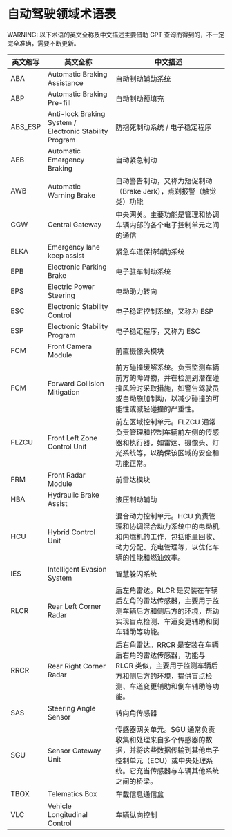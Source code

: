 # 自动驾驶领域术语表

WARNING: 以下术语的英文全称及中文描述主要借助 GPT 查询而得到的，不一定完全准确，需要不断更新。

| 英文缩写 | 英文全称 | 中文描述 |
| -- | -- | -- |
| ABA | Automatic Braking Assistance | 自动制动辅助系统 |
| ABP | Automatic Braking Pre-fill | 自动制动预填充 |
| ABS_ESP | Anti-lock Braking System / Electronic Stability Program | 防抱死制动系统 / 电子稳定程序 |
| AEB | Automatic Emergency Braking | 自动紧急制动 |
| AWB | Automatic Warning Brake | 自动警告制动，又称为短促制动（Brake Jerk），点刹报警（触觉类）功能 |
| CGW | Central Gateway | 中央网关。主要功能是管理和协调车辆内部的各个电子控制单元之间的通信 |
| ELKA | Emergency lane keep assist | 紧急车道保持辅助系统 |
| EPB | Electronic Parking Brake | 电子驻车制动系统 |
| EPS | Electric Power Steering | 电动助力转向 |
| ESC | Electronic Stability Control | 电子稳定控制系统，又称为 ESP |
| ESP | Electronic Stability Program | 电子稳定程序，又称为 ESC |
| FCM | Front Camera Module | 前置摄像头模块 |
| FCM | Forward Collision Mitigation | 前方碰撞缓解系统。负责监测车辆前方的障碍物，并在检测到潜在碰撞风险时采取措施，如警告驾驶员或自动施加制动，以减少碰撞的可能性或减轻碰撞的严重性。 |
| FLZCU | Front Left Zone Control Unit | 前左区域控制单元。FLZCU 通常负责管理和控制车辆前左侧的传感器和执行器，如雷达、摄像头、灯光系统等，以确保该区域的安全和功能正常。 |
| FRM | Front Radar Module | 前雷达模块 |
| HBA | Hydraulic Brake Assist | 液压制动辅助 |
| HCU | Hybrid Control Unit | 混合动力控制单元。HCU 负责管理和协调混合动力系统中的电动机和内燃机的工作，包括能量回收、动力分配、充电管理等，以优化车辆的性能和燃油效率。 |
| IES | Intelligent Evasion System | 智慧躲闪系统 |
| RLCR | Rear Left Corner Radar | 后左角雷达。RLCR 是安装在车辆后左角的雷达传感器，主要用于监测车辆后方和侧后方的环境，帮助实现盲点检测、车道变更辅助和倒车辅助等功能。 |
| RRCR | Rear Right Corner Radar | 后右角雷达。RRCR 是安装在车辆后右角的雷达传感器，功能与 RLCR 类似，主要用于监测车辆后方和侧后方的环境，提供盲点检测、车道变更辅助和倒车辅助等功能。 |
| SAS | Steering Angle Sensor | 转向角传感器 |
| SGU | Sensor Gateway Unit | 传感器网关单元。SGU 通常负责收集和处理来自多个传感器的数据，并将这些数据传输到其他电子控制单元（ECU）或中央处理系统。它充当传感器与车辆其他系统之间的桥梁。 |
| TBOX    | Telematics Box | 车载信息通信盒 |
| VLC | Vehicle Longitudinal Control | 车辆纵向控制 |
